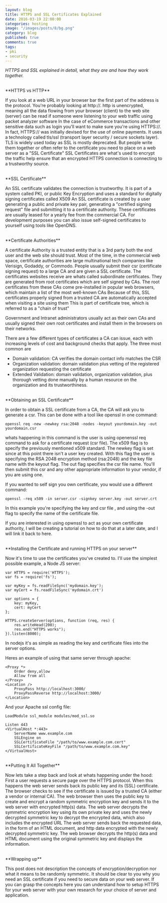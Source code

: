 ```yaml
---
layout: blog
title: HTTPS and SSL Certificates Explained
date: 2016-03-19 22:00:00
categories: hosting
image: "/images/posts/8/bg.png"
category: blog
published: true
comments: true
tags:
- pki
- security
---
```


*HTTPS and SSL explained in detail, what they are and how they work together.*


<br />
**HTTPS vs HTTP**

If you look at a web URL in your browser bar the first part of the address is the protocol.
You're probably looking at http://.
http is unencrypted, meaning all the data flowing from your browser (client) to the web site (server) can be read if someone were listening to your web traffic using packet analyzer software
In the case of eCommerce transactions and other sensitive data such as login you'll want to make sure you're using HTTPS://.
In fact, HTTPS:// was initially devised for the use of online payments. It uses a technology called tls/ssl (transport layer security / secure sockets layer).
TLS is widely used today as SSL is mostly deprecated. But people write them together or often refer to the certificate you need to place on a web server as a "SSL Certificate"
SSL Certificates are what's used to encrypt the traffic help ensure that an encrypted HTTPS connection is connecting to a trustworthy source.


<br />
**SSL Certificate**

An SSL certificate validates the connection is trustworthy. It is part of a system called PKI, or public Key Encryption and uses a standard for digitally signing certificates called X509
An SSL certificate is created by a user generating a public and private key pair, generating a "certified signing request" file and submitting it to a certificate authority.
These certificates are usually leased for a yearly fee from the commercial CA.
For development purposes you can also issue self-signed certificates to yourself using tools like OpenDNS.


<br />
**Certificate Authorities**

A certificate Authority is a trusted entity that is a 3rd party both the end user and the web site should trust.
Most of the time, in the commercial web space, certificate authorities are large multinational tech companies like Verisign, Godaddy, or Commodo.
People usually submit their csr (certificate signing request) to a large CA and are given a SSL certificate.
The certificates websites receive are whats called subordinate certificates. They are generated from root certificates which are self signed by CAs.
The root certificates from these CAs come pre-installed in popular web browsers, which maintain a list of the most well-known CAs
Because of this, SSL certificates properly signed from a trusted CA are automatically accepted when visiting a site using them
This is part of certificate tree, which is referred to as a "chain of trust"

Government and Intranet administrators usually act as their own CAs and usually signed their own root certificates and install them
in the browsers on their networks.

There are a few different types of certificates a CA can issue, each with increasing levels of cost and background checks that apply.
The three most common are
 - Domain validation: CA verifies the domain contact info matches the CSR
 - Organization validation: domain validation plus vetting of the registered organization requesting the certificate
 - Extended Validation: domain validation, organization validation, plus thorough vetting done manually by a human resource on the organization and its trustworthiness.


<br />
**Obtaining an SSL Certificate**

In order to obtain a SSL certificate from a CA, the CA will ask you to generate a csr.
This can be done with a tool like openssl in one command:

```
openssl req -new -newkey rsa:2048 -nodes -keyout yourdomain.key -out yourdomain.csr
````

whats happening in this command is the user is using openenssl req command to ask for a certificate request (csr file).
The x509 flag is to specify the previously mentioned x509 standard.
The newkey flag is set since at this point there isn't a user key created.
With this flag the user is specifying the RSA 2048 encryption method (rsa:2048) and the key file name with the keyout flag.
The out flag specifies the csr file name.
You'll then submit this csr and any other appropriate information to your vendor, if you are using one.

If you wanted to self sign you own certificate, you would use a different command:

```
openssl -req x509 -in server.csr -signkey server.key -out server.crt
```

In this example you're specifying the key and csr file , and using the -out flag to specify the name of the certificate file.

If you are interested in using opwnssl to act as your own certificate authority, I will be creating a tutorial on how to do that
at a later date, and I will link it back to here.


<br />
**Installing the Certificate and running HTTPS on your server**

Now it's time to use the certificates you've created to. I'll use the simplest possible example, a Node JS server:

```    
var HTTPS = require('HTTPS');
var fs = require('fs');

var myKey = fs.readFileSync('mydomain.key');
var myCert = fs.readFileSync('mydomain.crt')

var options = {
    key: myKey,
    cert: myCert
};

HTTPS.createServer(options, function (req, res) {
    res.writeHead(200);
    res.end("HTTPS works");
}).listen(8000);
```

In nodejs it's as simple as reading the key and certificate files into the server options.

Heres an example of using that same server through apache:

```
<Proxy *>
    Order deny,allow
    Allow from all
</Proxy>
<Location />
    ProxyPass http://localhost:3000/
    ProxyPassReverse http://localhost:3000/
</Location>
```     
     
And your Apache ssl config file:

```     
LoadModule ssl_module modules/mod_ssl.so

Listen 443
<VirtualHost *:443>
    ServerName www.example.com
    SSLEngine on
    SSLCertificateFile "/path/to/www.example.com.cert"
    SSLCertificateKeyFile "/path/to/www.example.com.key"
</VirtualHost>
```   
 
<br />
**Putting It All Together**

Now lets take a step back and look at whats happening under the hood:
First a user requests a secure page over the HTTPS protocol. When this happens the web server sends back its public key and its (SSL) certificate. The browser checks to see if the certificate is issued by a trusted CA (either a vendor or internal CA).
The web browser then uses the public key to create and encrypt a random symmetric encryption key and sends it to the web server with encrypted http(s) data.
The web server decrypts the symmetric encryption key using its own private key and uses the newly decrypted symmetric key to decrypt the encrypted data, which also includes the encrypted URL
The web server sends back the requested data, in the form of an HTML document, and http data encrypted with the newly decrypted symmetric key.
The web browser decrypts the http(s) data and HTML document using the original symmetric key and displays the information.
  
<br />
**Wrapping up**

This post does not description the concepts of encryption/decryption nor what it means to be randomly symmetric. It should be clear to you why you need an SSL certificate if you need to secure data on your web server. If you can grasp the concepts here you can understand how to setup HTTPS for your web server with your own research for your choice of server and application.
